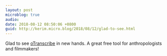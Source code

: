 ```yaml
---
layout: post
microblog: true
audio: 
date: 2018-08-12 08:50:06 +0800
guid: http://kerim.micro.blog/2018/08/12/glad-to-see.html
---
```

Glad to see [oTranscribe](https://www.muckrock.com/news/archives/2018/aug/06/otranscribe-joining-muckrock-and-documentcloud/?utm_content=buffer57f34&utm_medium=social&utm_source=twitter.com&utm_campaign=buffer) in new hands. A great free tool for anthropologists and filmmakers!
